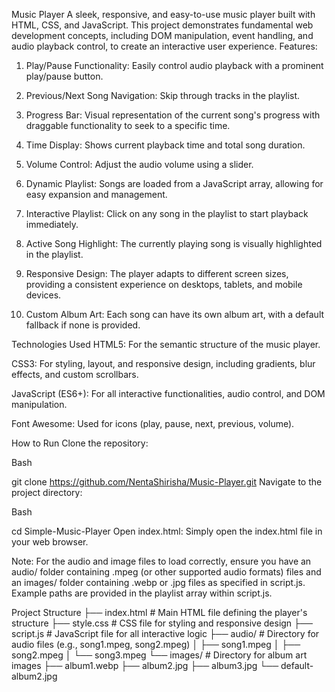 Music Player
A sleek, responsive, and easy-to-use music player built with HTML, CSS, and JavaScript. This project demonstrates fundamental web development concepts, including DOM manipulation, event handling, and audio playback control, to create an interactive user experience.
Features:
1. Play/Pause Functionality: Easily control audio playback with a prominent play/pause button.

2. Previous/Next Song Navigation: Skip through tracks in the playlist.

3. Progress Bar: Visual representation of the current song's progress with draggable functionality to seek to a specific time.

4. Time Display: Shows current playback time and total song duration.

5. Volume Control: Adjust the audio volume using a slider.

6. Dynamic Playlist: Songs are loaded from a JavaScript array, allowing for easy expansion and management.

7. Interactive Playlist: Click on any song in the playlist to start playback immediately.

8. Active Song Highlight: The currently playing song is visually highlighted in the playlist.

9. Responsive Design: The player adapts to different screen sizes, providing a consistent experience on desktops, tablets, and mobile devices.

10. Custom Album Art: Each song can have its own album art, with a default fallback if none is provided.

Technologies Used
HTML5: For the semantic structure of the music player.

CSS3: For styling, layout, and responsive design, including gradients, blur effects, and custom scrollbars.

JavaScript (ES6+): For all interactive functionalities, audio control, and DOM manipulation.

Font Awesome: Used for icons (play, pause, next, previous, volume).

How to Run
Clone the repository:

Bash

git clone https://github.com/NentaShirisha/Music-Player.git
Navigate to the project directory:

Bash

cd Simple-Music-Player
Open index.html:
Simply open the index.html file in your web browser.

Note: For the audio and image files to load correctly, ensure you have an audio/ folder containing .mpeg (or other supported audio formats) files and an images/ folder containing .webp or .jpg files as specified in script.js. Example paths are provided in the playlist array within script.js.

Project Structure
├── index.html          # Main HTML file defining the player's structure
├── style.css           # CSS file for styling and responsive design
├── script.js           # JavaScript file for all interactive logic
├── audio/              # Directory for audio files (e.g., song1.mpeg, song2.mpeg)
│   ├── song1.mpeg
│   ├── song2.mpeg
│   └── song3.mpeg
└── images/             # Directory for album art images
    ├── album1.webp
    ├── album2.jpg
    ├── album3.jpg
    └── default-album2.jpg
